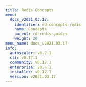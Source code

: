 ```yaml
---
title: Redis Concepts
menu:
  docs_v2021.03.17:
    identifier: rd-concepts-redis
    name: Concepts
    parent: rd-redis-guides
    weight: 20
menu_name: docs_v2021.03.17
info:
  autoscaler: v0.2.1
  cli: v0.17.1
  community: v0.17.1
  enterprise: v0.4.1
  installer: v0.17.1
  version: v2021.03.17
---
```


